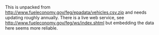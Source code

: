 This is unpacked from http://www.fueleconomy.gov/feg/epadata/vehicles.csv.zip
and needs updating roughly annually.  There is a live web service,
see http://www.fueleconomy.gov/feg/ws/index.shtml
but embedding the data here seems more reliable.
